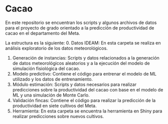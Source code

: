 # Cacao
En este repositorio se encuentran los scripts y algunos archivos de datos para el proyecto de grado orientado a la predicción de productividad de cacao en el departamento del Meta.

La estructura es la siguiente:
  0. Datos IDEAM: En esta carpeta se realiza en análisis exploratorio de los datos meteorológicos.
  1. Generación de instancias: Scripts y datos relacionados a la generación de datos meteorológicos aleatorios y a la ejecución del modelo de simulación fisiológica      del cacao.
  2. Modelo predictivo: Contiene el código para entrenar el modelo de ML utilizado y los datos de entrenamiento.
  3. Módulo estimación: Scripts y datos necesarios para realizar predicciones sobre la productividad del cacao con base en el modelo de ML y una simulación de Monte      Carlo.
  4. Validación fincas: Contiene el código para realizar la predicción de la productividad en siete cultivos del Meta.
  5. Herramienta: En esta carpeta se encuentra la herramienta en Shiny para realizar predicciones sobre nuevos cultivos.
